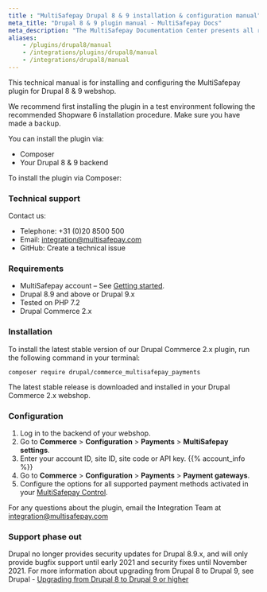 ```yaml
---
title : "MultiSafepay Drupal 8 & 9 installation & configuration manual"
meta_title: "Drupal 8 & 9 plugin manual - MultiSafepay Docs"
meta_description: "The MultiSafepay Documentation Center presents all relevant information about our Plugins and API. You can also find support pages for payment methods, tools and general questions as well as the contact details of our Support and Integration Teams."
aliases: 
    - /plugins/drupal8/manual
    - /integrations/plugins/drupal8/manual
    - /integrations/drupal8/manual
---
```


This technical manual is for installing and configuring the MultiSafepay plugin for Drupal 8 & 9 webshop. 

We recommend first installing the plugin in a test environment following the recommended Shopware 6 installation procedure. Make sure you have made a backup.

You can install the plugin via:

+ Composer
+ Your Drupal 8 & 9 backend

To install the plugin via Composer:

### Technical support
Contact us:

- Telephone: +31 (0)20 8500 500
- Email: <integration@multisafepay.com>
- GitHub: Create a technical issue

### Requirements
- MultiSafepay account – See [Getting started](/guides/getting-started/).
- Drupal 8.9 and above or Drupal 9.x
- Tested on PHP 7.2
- Drupal Commerce 2.x

### Installation
To install the latest stable version of our Drupal Commerce 2.x plugin, run the following command in your terminal:

```
composer require drupal/commerce_multisafepay_payments
```

The latest stable release is downloaded and installed in your Drupal Commerce 2.x webshop.

### Configuration  
1. Log in to the backend of your webshop.
2. Go to **Commerce** > **Configuration** > **Payments** > **MultiSafepay settings**.
3. Enter your account ID, site ID, site code or API key. {{% account_info %}}
4. Go to **Commerce** > **Configuration** > **Payments** > **Payment gateways**.
5. Configure the options for all supported payment methods activated in your [MultiSafepay Control](https://merchant.multisafepay.com).

For any questions about the plugin, email the Integration Team at <integration@multisafepay.com>

### Support phase out

Drupal no longer provides security updates for Drupal 8.9.x, and will only provide bugfix support until early 2021 and security fixes until November 2021. For more information about upgrading from Drupal 8 to Drupal 9, see Drupal - [Upgrading from Drupal 8 to Drupal 9 or higher](https://www.drupal.org/docs/upgrading-drupal/upgrading-from-drupal-8-to-drupal-9-or-higher)